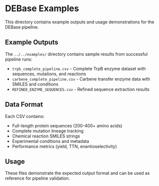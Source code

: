 # DEBase Examples

This directory contains example outputs and usage demonstrations for the DEBase pipeline.

## Example Outputs

The `../../examples/` directory contains sample results from successful pipeline runs:

- `trpb_complete_pipeline.csv` - Complete TrpB enzyme dataset with sequences, mutations, and reactions
- `carbene_complete_pipeline.csv` - Carbene transfer enzyme data with SMILES and conditions  
- `REFINED_ENZYME_SEQUENCES.csv` - Refined sequence extraction results

## Data Format

Each CSV contains:
- Full-length protein sequences (200-400+ amino acids)
- Complete mutation lineage tracking
- Chemical reaction SMILES strings
- Experimental conditions and metadata
- Performance metrics (yield, TTN, enantioselectivity)

## Usage

These files demonstrate the expected output format and can be used as reference for pipeline validation.